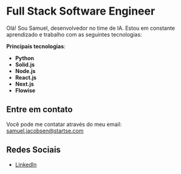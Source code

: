 # Full Stack Software Engineer

Olá! Sou Samuel, desenvolvedor no time de IA. Estou em constante aprendizado e trabalho com as seguintes tecnologias:

**Principais tecnologias**: 
- **Python**
- **Solid.js**
- **Node.js**
- **React.js**
- **Next.js**
- **Flowise**

## Entre em contato

Você pode me contatar através do meu email: samuel.jacobsen@startse.com

## Redes Sociais

- [LinkedIn](https://www.linkedin.com/in/samuel-jacobsen-7a397a203/)
